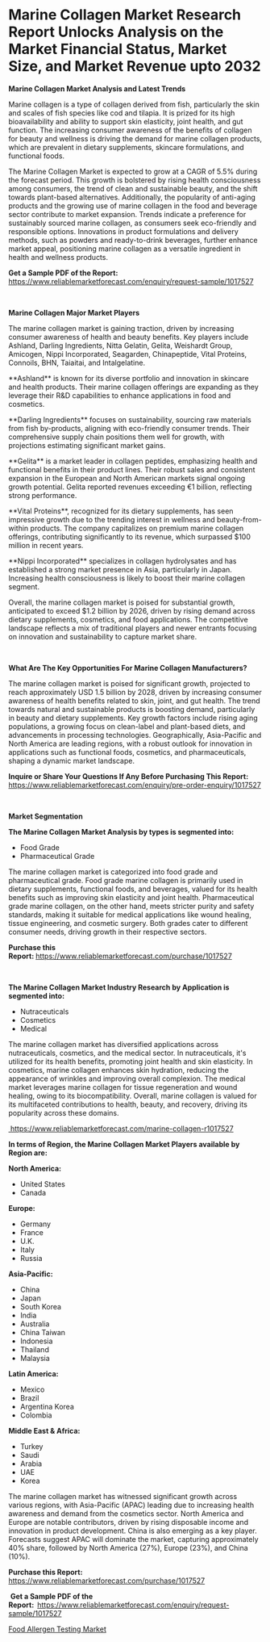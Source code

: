 <p><h1>Marine Collagen Market Research Report Unlocks Analysis on the Market Financial Status, Market Size, and Market Revenue upto 2032</h1></p><p><strong>Marine Collagen Market Analysis and Latest Trends</strong></p>
<p><p>Marine collagen is a type of collagen derived from fish, particularly the skin and scales of fish species like cod and tilapia. It is prized for its high bioavailability and ability to support skin elasticity, joint health, and gut function. The increasing consumer awareness of the benefits of collagen for beauty and wellness is driving the demand for marine collagen products, which are prevalent in dietary supplements, skincare formulations, and functional foods.</p><p>The Marine Collagen Market is expected to grow at a CAGR of 5.5% during the forecast period. This growth is bolstered by rising health consciousness among consumers, the trend of clean and sustainable beauty, and the shift towards plant-based alternatives. Additionally, the popularity of anti-aging products and the growing use of marine collagen in the food and beverage sector contribute to market expansion. Trends indicate a preference for sustainably sourced marine collagen, as consumers seek eco-friendly and responsible options. Innovations in product formulations and delivery methods, such as powders and ready-to-drink beverages, further enhance market appeal, positioning marine collagen as a versatile ingredient in health and wellness products.</p></p>
<p><strong>Get a Sample PDF of the Report:&nbsp;</strong> <a href="https://www.reliablemarketforecast.com/enquiry/request-sample/1017527?utm_campaign=3126&utm_medium=2&utm_source=Github&utm_content=ia&utm_term=07042025&utm_id=marine-collagen">https://www.reliablemarketforecast.com/enquiry/request-sample/1017527</a></p>
<p>&nbsp;</p>
<p><strong>Marine Collagen Major Market Players</strong></p>
<p><p>The marine collagen market is gaining traction, driven by increasing consumer awareness of health and beauty benefits. Key players include Ashland, Darling Ingredients, Nitta Gelatin, Gelita, Weishardt Group, Amicogen, Nippi Incorporated, Seagarden, Chinapeptide, Vital Proteins, Connoils, BHN, Taiaitai, and Intalgelatine.</p><p>**Ashland** is known for its diverse portfolio and innovation in skincare and health products. Their marine collagen offerings are expanding as they leverage their R&D capabilities to enhance applications in food and cosmetics. </p><p>**Darling Ingredients** focuses on sustainability, sourcing raw materials from fish by-products, aligning with eco-friendly consumer trends. Their comprehensive supply chain positions them well for growth, with projections estimating significant market gains.</p><p>**Gelita** is a market leader in collagen peptides, emphasizing health and functional benefits in their product lines. Their robust sales and consistent expansion in the European and North American markets signal ongoing growth potential. Gelita reported revenues exceeding €1 billion, reflecting strong performance.</p><p>**Vital Proteins**, recognized for its dietary supplements, has seen impressive growth due to the trending interest in wellness and beauty-from-within products. The company capitalizes on premium marine collagen offerings, contributing significantly to its revenue, which surpassed $100 million in recent years.</p><p>**Nippi Incorporated** specializes in collagen hydrolysates and has established a strong market presence in Asia, particularly in Japan. Increasing health consciousness is likely to boost their marine collagen segment.</p><p>Overall, the marine collagen market is poised for substantial growth, anticipated to exceed $1.2 billion by 2026, driven by rising demand across dietary supplements, cosmetics, and food applications. The competitive landscape reflects a mix of traditional players and newer entrants focusing on innovation and sustainability to capture market share.</p></p>
<p>&nbsp;</p>
<p><strong>What Are The Key Opportunities For Marine Collagen Manufacturers?</strong></p>
<p><p>The marine collagen market is poised for significant growth, projected to reach approximately USD 1.5 billion by 2028, driven by increasing consumer awareness of health benefits related to skin, joint, and gut health. The trend towards natural and sustainable products is boosting demand, particularly in beauty and dietary supplements. Key growth factors include rising aging populations, a growing focus on clean-label and plant-based diets, and advancements in processing technologies. Geographically, Asia-Pacific and North America are leading regions, with a robust outlook for innovation in applications such as functional foods, cosmetics, and pharmaceuticals, shaping a dynamic market landscape.</p></p>
<p><strong>Inquire or Share Your Questions If Any Before Purchasing This Report:</strong> <a href="https://www.reliablemarketforecast.com/enquiry/pre-order-enquiry/1017527?utm_campaign=3126&utm_medium=2&utm_source=Github&utm_content=ia&utm_term=07042025&utm_id=marine-collagen">https://www.reliablemarketforecast.com/enquiry/pre-order-enquiry/1017527</a></p>
<p>&nbsp;</p>
<p><strong>Market Segmentation</strong></p>
<p><strong>The Marine Collagen Market Analysis by types is segmented into:</strong></p>
<p><ul><li>Food Grade</li><li>Pharmaceutical Grade</li></ul></p>
<p><p>The marine collagen market is categorized into food grade and pharmaceutical grade. Food grade marine collagen is primarily used in dietary supplements, functional foods, and beverages, valued for its health benefits such as improving skin elasticity and joint health. Pharmaceutical grade marine collagen, on the other hand, meets stricter purity and safety standards, making it suitable for medical applications like wound healing, tissue engineering, and cosmetic surgery. Both grades cater to different consumer needs, driving growth in their respective sectors.</p></p>
<p><strong>Purchase this Report:&nbsp;</strong><a href="https://www.reliablemarketforecast.com/purchase/1017527?utm_campaign=3126&utm_medium=2&utm_source=Github&utm_content=ia&utm_term=07042025&utm_id=marine-collagen">https://www.reliablemarketforecast.com/purchase/1017527</a></p>
<p>&nbsp;</p>
<p><strong>The Marine Collagen Market Industry Research by Application is segmented into:</strong></p>
<p><ul><li>Nutraceuticals</li><li>Cosmetics</li><li>Medical</li></ul></p>
<p><p>The marine collagen market has diversified applications across nutraceuticals, cosmetics, and the medical sector. In nutraceuticals, it's utilized for its health benefits, promoting joint health and skin elasticity. In cosmetics, marine collagen enhances skin hydration, reducing the appearance of wrinkles and improving overall complexion. The medical market leverages marine collagen for tissue regeneration and wound healing, owing to its biocompatibility. Overall, marine collagen is valued for its multifaceted contributions to health, beauty, and recovery, driving its popularity across these domains.</p></p>
<p><a href="https://www.reliablemarketforecast.com/marine-collagen-r1017527?utm_campaign=3126&utm_medium=2&utm_source=Github&utm_content=ia&utm_term=07042025&utm_id=marine-collagen">&nbsp;https://www.reliablemarketforecast.com/marine-collagen-r1017527</a></p>
<p><strong>In terms of Region, the Marine Collagen Market Players available by Region are:</strong></p>
<p>
    <p> <strong> North America: </strong>
        <ul>
            <li>United States</li>
            <li>Canada</li>
        </ul>
        </p> 
    <p> <strong> Europe: </strong>
        <ul>
            <li>Germany</li>
            <li>France</li>
            <li>U.K.</li>
            <li>Italy</li>
            <li>Russia</li>
        </ul>
        </p> 
    <p> <strong> Asia-Pacific: </strong>
        <ul>
            <li>China</li>
            <li>Japan</li>
            <li>South Korea</li>
            <li>India</li>
            <li>Australia</li>
            <li>China Taiwan</li>
            <li>Indonesia</li>
            <li>Thailand</li>
            <li>Malaysia</li>
        </ul>
        </p> 
    <p> <strong> Latin America: </strong>
        <ul>
            <li>Mexico</li>
            <li>Brazil</li>
            <li>Argentina Korea</li>
            <li>Colombia</li>
        </ul>
        </p> 
    <p> <strong> Middle East & Africa: </strong>
        <ul>
            <li>Turkey</li>
            <li>Saudi</li>
            <li>Arabia</li>
            <li>UAE</li>
            <li>Korea</li>
        </ul>
    </p>
    </p>
<p><p>The marine collagen market has witnessed significant growth across various regions, with Asia-Pacific (APAC) leading due to increasing health awareness and demand from the cosmetics sector. North America and Europe are notable contributors, driven by rising disposable income and innovation in product development. China is also emerging as a key player. Forecasts suggest APAC will dominate the market, capturing approximately 40% share, followed by North America (27%), Europe (23%), and China (10%).</p></p>
<p><strong>Purchase this Report: </strong><a href="https://www.reliablemarketforecast.com/purchase/1017527?utm_campaign=3126&utm_medium=2&utm_source=Github&utm_content=ia&utm_term=07042025&utm_id=marine-collagen">https://www.reliablemarketforecast.com/purchase/1017527</a></p>
<p>&nbsp;<strong>Get a Sample PDF of the Report:&nbsp;&nbsp;</strong><a href="https://www.reliablemarketforecast.com/enquiry/request-sample/1017527?utm_campaign=3126&utm_medium=2&utm_source=Github&utm_content=ia&utm_term=07042025&utm_id=marine-collagen">https://www.reliablemarketforecast.com/enquiry/request-sample/1017527</a></p>
<p><strong></strong></p>
<p><p><a href="https://github.com/wakerizaak8g/Market-Research-Report-List-1/blob/main/food-allergen-testing-market.md?utm_campaign=3126&utm_medium=2&utm_source=Github&utm_content=ia&utm_term=07042025&utm_id=marine-collagen">Food Allergen Testing Market</a></p></p>